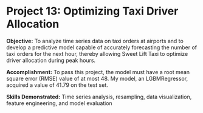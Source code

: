 # Project 13: Optimizing Taxi Driver Allocation
 
**Objective:** To analyze time series data on taxi orders at airports and to develop a predictive model capable of accurately forecasting the number of taxi orders for the next hour, thereby allowing Sweet Lift Taxi to optimize driver allocation during peak hours.

**Accomplishment:** To pass this project, the model must have a root mean square error (RMSE) value of at most 48. My model, an LGBMRegressor, acquired a value of 41.79 on the test set.

**Skills Demonstrated:** Time series analysis, resampling, data visualization, feature engineering, and model evaluation
